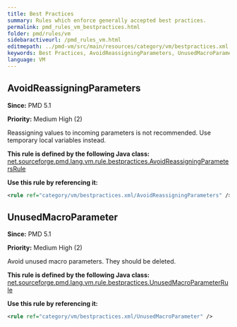 ```yaml
---
title: Best Practices
summary: Rules which enforce generally accepted best practices.
permalink: pmd_rules_vm_bestpractices.html
folder: pmd/rules/vm
sidebaractiveurl: /pmd_rules_vm.html
editmepath: ../pmd-vm/src/main/resources/category/vm/bestpractices.xml
keywords: Best Practices, AvoidReassigningParameters, UnusedMacroParameter
language: VM
---
```

## AvoidReassigningParameters

**Since:** PMD 5.1

**Priority:** Medium High (2)

Reassigning values to incoming parameters is not recommended.  Use temporary local variables instead.

**This rule is defined by the following Java class:** [net.sourceforge.pmd.lang.vm.rule.bestpractices.AvoidReassigningParametersRule](https://github.com/pmd/pmd/blob/master/pmd-vm/src/main/java/net/sourceforge/pmd/lang/vm/rule/bestpractices/AvoidReassigningParametersRule.java)

**Use this rule by referencing it:**
``` xml
<rule ref="category/vm/bestpractices.xml/AvoidReassigningParameters" />
```

## UnusedMacroParameter

**Since:** PMD 5.1

**Priority:** Medium High (2)

Avoid unused macro parameters. They should be deleted.

**This rule is defined by the following Java class:** [net.sourceforge.pmd.lang.vm.rule.bestpractices.UnusedMacroParameterRule](https://github.com/pmd/pmd/blob/master/pmd-vm/src/main/java/net/sourceforge/pmd/lang/vm/rule/bestpractices/UnusedMacroParameterRule.java)

**Use this rule by referencing it:**
``` xml
<rule ref="category/vm/bestpractices.xml/UnusedMacroParameter" />
```

